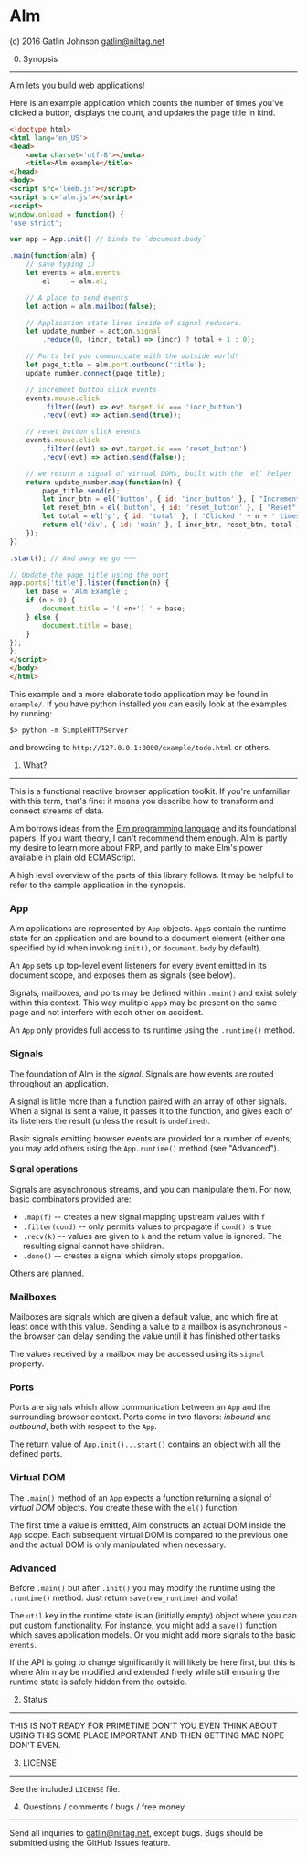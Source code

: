 Alm
===

(c) 2016 Gatlin Johnson <gatlin@niltag.net>

0. Synopsis
---

Alm lets you build web applications!

Here is an example application which counts the number of times you've clicked
a button, displays the count, and updates the page title in kind.

```html
<!doctype html>
<html lang='en_US'>
<head>
    <meta charset='utf-8'></meta>
    <title>Alm example</title>
</head>
<body>
<script src='loeb.js'></script>
<script src='alm.js'></script>
<script>
window.onload = function() {
'use strict';

var app = App.init() // binds to `document.body`

.main(function(alm) {
    // save typing ;)
    let events = alm.events,
        el     = alm.el;

    // A place to send events
    let action = alm.mailbox(false);

    // Application state lives inside of signal reducers.
    let update_number = action.signal
        .reduce(0, (incr, total) => (incr) ? total + 1 : 0);

    // Ports let you communicate with the outside world!
    let page_title = alm.port.outbound('title');
    update_number.connect(page_title);

    // increment button click events
    events.mouse.click
        .filter((evt) => evt.target.id === 'incr_button')
        .recv((evt) => action.send(true));

    // reset button click events
    events.mouse.click
        .filter((evt) => evt.target.id === 'reset_button')
        .recv((evt) => action.send(false));

    // we return a signal of virtual DOMs, built with the `el` helper
    return update_number.map(function(n) {
        page_title.send(n);
        let incr_btn = el('button', { id: 'incr_button' }, [ "Increment!" ]);
        let reset_btn = el('button', { id: 'reset_button' }, [ "Reset" ]);
        let total = el('p', { id: 'total' }, [ 'Clicked ' + n + ' times']);
        return el('div', { id: 'main' }, [ incr_btn, reset_btn, total ]);
    });
})

.start(); // And away we go ~~~

// Update the page title using the port
app.ports['title'].listen(function(n) {
    let base = 'Alm Example';
    if (n > 0) {
        document.title = '('+n+') ' + base;
    } else {
        document.title = base;
    }
});
};
</script>
</body>
</html>
```

This example and a more elaborate todo application may be found in `example/`.
If you have python installed you can easily look at the examples by running:

    $> python -m SimpleHTTPServer

and browsing to `http://127.0.0.1:8000/example/todo.html` or others.

1. What?
---

This is a functional reactive browser application toolkit. If you're unfamiliar
with this term, that's fine: it means you describe how to transform and connect
streams of data.

Alm borrows ideas from the [Elm programming language][elm] and its foundational
papers. If you want theory, I can't recommend them enough. Alm is partly my
desire to learn more about FRP, and partly to make Elm's power available in
plain old ECMAScript.

A high level overview of the parts of this library follows. It may be helpful
to refer to the sample application in the synopsis.

### App

Alm applications are represented by `App` objects. `App`s contain the runtime
state for an application and are bound to a document element (either one
specified by id when invoking `init()`, or `document.body` by default).

An `App` sets up top-level event listeners for every event emitted in its
document scope, and exposes them as signals (see below).

Signals, mailboxes, and ports may be defined within `.main()` and exist solely
within this context. This way mulitple `App`s may be present on the same page
and not interfere with each other on accident.

An `App` only provides full access to its runtime using the `.runtime()`
method.

### Signals

The foundation of Alm is the *signal*. Signals are how events are routed
throughout an application.

A signal is little more than a function paired with an array of other signals.
When a signal is sent a value, it passes it to the function, and gives each of
its listeners the result (unless the result is `undefined`).

Basic signals emitting browser events are provided for a number of events; you
may add others using the `App.runtime()` method (see "Advanced").

#### Signal operations

Signals are asynchronous streams, and you can manipulate them. For now, basic
combinators provided are:

  - `.map(f)` -- creates a new signal mapping upstream values with `f`
  - `.filter(cond)` -- only permits values to propagate if `cond()` is true
  - `.recv(k)` -- values are given to `k` and the return value is ignored. The
    resulting signal cannot have children.
  - `.done()` -- creates a signal which simply stops propgation.

Others are planned.

### Mailboxes

Mailboxes are signals which are given a default value, and which fire at least
once with this value. Sending a value to a mailbox is asynchronous - the
browser can delay sending the value until it has finished other tasks.

The values received by a mailbox may be accessed using its `signal` property.

### Ports

Ports are signals which allow communication between an `App` and the
surrounding browser context. Ports come in two flavors: *inbound* and
*outbound*, both with respect to the `App`.

The return value of `App.init()...start()` contains an object with all the
defined ports.

### Virtual DOM

The `.main()` method of an `App` expects a function returning a signal of
*virtual DOM* objects. You create these with the `el()` function.

The first time a value is emitted, Alm constructs an actual DOM inside the
`App` scope. Each subsequent virtual DOM is compared to the previous one and
the actual DOM is only manipulated when necessary.

### Advanced

Before `.main()` but after `.init()` you may modify the runtime using the
`.runtime()` method. Just return `save(new_runtime)` and voila!

The `util` key in the runtime state is an (initially empty) object where you
can put custom functionality. For instance, you might add a `save()` function
which saves application models. Or you might add more signals to the basic
`events`.

If the API is going to change significantly it will likely be here first, but
this is where Alm may be modified and extended freely while still ensuring the
runtime state is safely hidden from the outside.

2. Status
---

THIS IS NOT READY FOR PRIMETIME DON'T YOU EVEN THINK ABOUT USING THIS SOME
PLACE IMPORTANT AND THEN GETTING MAD NOPE DON'T EVEN.

3. LICENSE
---

See the included `LICENSE` file.

4. Questions / comments / bugs / free money
---

Send all inquiries to <gatlin@niltag.net>, except bugs. Bugs should be
submitted using the GitHub Issues feature.

[elm]: http://elm-lang.org
